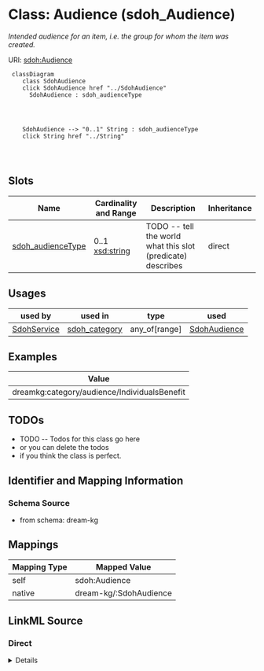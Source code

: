 

# Class: Audience (sdoh_Audience)


_Intended audience for an item, i.e. the group for whom the item was created._





URI: [sdoh:Audience](http://schema.org/Audience)






```mermaid
 classDiagram
    class SdohAudience
    click SdohAudience href "../SdohAudience"
      SdohAudience : sdoh_audienceType
        
          
    
    
    SdohAudience --> "0..1" String : sdoh_audienceType
    click String href "../String"

        
      
```




<!-- no inheritance hierarchy -->


## Slots

| Name | Cardinality and Range | Description | Inheritance |
| ---  | --- | --- | --- |
| [sdoh_audienceType](../slots/sdoh_audienceType.md) | 0..1 <br/> [xsd:string](http://www.w3.org/2001/XMLSchema#string) | TODO -- tell the world what this slot (predicate) describes | direct |





## Usages

| used by | used in | type | used |
| ---  | --- | --- | --- |
| [SdohService](../classes/SdohService.md) | [sdoh_category](../slots/sdoh_category.md) | any_of[range] | [SdohAudience](../classes/SdohAudience.md) |







## Examples

| Value |
| --- |
| dreamkg:category/audience/IndividualsBenefit |

## TODOs

* TODO -- Todos for this class go here
* or you can delete the todos
* if you think the class is perfect.

## Identifier and Mapping Information







### Schema Source


* from schema: dream-kg




## Mappings

| Mapping Type | Mapped Value |
| ---  | ---  |
| self | sdoh:Audience |
| native | dream-kg/:SdohAudience |







## LinkML Source

<!-- TODO: investigate https://stackoverflow.com/questions/37606292/how-to-create-tabbed-code-blocks-in-mkdocs-or-sphinx -->

### Direct

<details>
```yaml
name: sdoh_Audience
description: Intended audience for an item, i.e. the group for whom the item was created.
title: Audience
todos:
- TODO -- Todos for this class go here
- or you can delete the todos
- if you think the class is perfect.
notes:
- There are 81 instances of this class.
examples:
- value: dreamkg:category/audience/IndividualsBenefit
from_schema: dream-kg
slots:
- sdoh_audienceType
class_uri: sdoh:Audience

```
</details>

### Induced

<details>
```yaml
name: sdoh_Audience
description: Intended audience for an item, i.e. the group for whom the item was created.
title: Audience
todos:
- TODO -- Todos for this class go here
- or you can delete the todos
- if you think the class is perfect.
notes:
- There are 81 instances of this class.
examples:
- value: dreamkg:category/audience/IndividualsBenefit
from_schema: dream-kg
attributes:
  sdoh_audienceType:
    name: sdoh_audienceType
    description: TODO -- tell the world what this slot (predicate) describes.
    todos:
    - TODO -- Todos for this slot go here
    - or you can delete the todos
    - if you think the class is perfect.
    comments:
    - 81 occurrences with subject type sdoh_Audience and object type string.
    examples:
    - value: dreamkg:category/audience/AllAges sdoh:audienceType all ages
    from_schema: dream-kg
    rank: 1000
    slot_uri: sdoh:audienceType
    alias: sdoh_audienceType
    owner: sdoh_Audience
    domain_of:
    - sdoh_Audience
    range: string
class_uri: sdoh:Audience

```
</details>